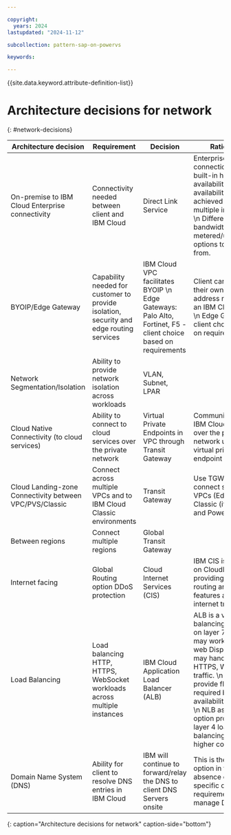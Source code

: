 ```yaml
---

copyright:
  years: 2024
lastupdated: "2024-11-12"

subcollection: pattern-sap-on-powervs

keywords:

---
```


{{site.data.keyword.attribute-definition-list}}

# Architecture decisions for network
{: #network-decisions}

| Architecture decision                    | Requirement                                                                                                            | Decision                                                                     | Rationale                                                                                                                                                                          |
|----|----|----|----|
| On-premise to IBM Cloud Enterprise connectivity        | Connectivity needed between client and IBM Cloud                                                                           | Direct Link Service                                        | Enterprise connection with built-in high availability. \n  High availability can be achieved with multiple instances. \n  Different bandwidths and metered/unmetered options to choose from.                                                     | 
| BYOIP/Edge Gateway        | Capability needed for customer to provide isolation, security and edge routing services	                                               | IBM Cloud VPC facilitates BYOIP  \n  Edge Gateways: Palo Alto, Fortinet, F5 - client choice based on requirements                         | Client can bring their own subnet IP address range to an IBM Cloud VPC \n  Edge Gateway is client choice based on requirements                                                     | 
| Network Segmentation/Isolation        | Ability to provide network isolation across workloads	                                               | VLAN, Subnet, LPAR                         |                                                    | 
| Cloud Native Connectivity (to cloud services)        | Ability to connect to cloud services over the private network	                                               | Virtual Private Endpoints in VPC through Transit Gateway                         | Communicate with IBM Cloud services over the private network using a virtual private endpoint (VPE)                                                   | 
| Cloud Landing-zone Connectivity between  VPC/PVS/Classic        | Connect across multiple VPCs and to IBM Cloud Classic environments	                                               | Transit Gateway                         | Use TGW to connect separate VPCs (Edge), Classic (if needed) and PowerVS.                                                   | 
| Between regions        | Connect multiple regions	                                               | Global Transit Gateway                         |                                                    | 
| Internet facing        | Global Routing option    DDoS protection	                                               | Cloud Internet Services (CIS)                        |   IBM CIS is based on CloudFlare, providing many routing and firewall features against internet traffic                                                 | 
| Load Balancing         | Load balancing HTTP, HTTPS, WebSocket workloads across multiple instances	                                               | IBM Cloud Application Load Balancer (ALB)                        |   ALB is a virtual load balancing service on layer 7, which may work with SAP web Dispatcher, may handle HTTP, HTTPS, WebSocket traffic.  \n   ALB may provide floating IP required by high availability clusters \n  NLB as another option provides layer 4 load balancing with higher cost                                                 | 
| Domain Name System (DNS)         | Ability for client to resolve DNS entries in IBM Cloud	                                               | IBM will continue to forward/relay the DNS to client DNS Servers onsite                        |   This is the default option in the absence of a specific customer requirement to manage DNS                                                 | 
{: caption="Architecture decisions for network" caption-side="bottom"}
